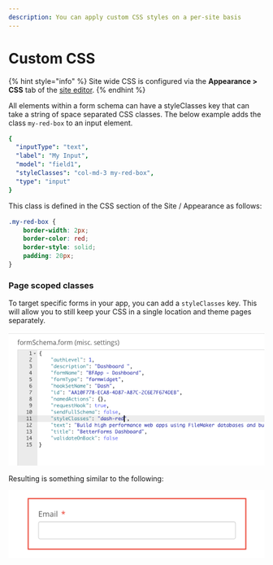 ```yaml
---
description: You can apply custom CSS styles on a per-site basis
---
```


# Custom CSS

{% hint style="info" %}
Site wide CSS is configured via the **Appearance > CSS** tab of the [site editor](../../reference/site-settings/).
{% endhint %}

All elements within a form schema can have a styleClasses key that can take a string of space separated CSS classes. The below example adds the class `my-red-box` to an input element.

```yaml
{
  "inputType": "text",
  "label": "My Input",
  "model": "field1",
  "styleClasses": "col-md-3 my-red-box",
  "type": "input"
}
```

This class is defined in the CSS section of the Site / Appearance as follows:

```css
.my-red-box {
    border-width: 2px;
    border-color: red;
    border-style: solid;
    padding: 20px;
}
```

### Page scoped classes

To target specific forms in your app, you can add a `styleClasses` key. This will allow you to still keep your CSS in a single location and theme pages separately.

![Only this Dashboard page with have the \`dash-red\` class applied.](../../.gitbook/assets/screen-shot-2018-07-06-at-1.11.03-pm.png)

Resulting is something similar to the following:

![](<../../.gitbook/assets/image (5).png>)

